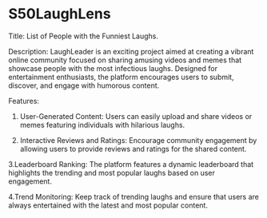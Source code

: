 # S50LaughLens

Title: List of People with the Funniest Laughs.

Description:
LaughLeader is an exciting project aimed at creating a vibrant online community focused on sharing amusing videos and memes that showcase people with the most infectious laughs. Designed for entertainment enthusiasts, the platform encourages users to submit, discover, and engage with humorous content.

Features:
1. User-Generated Content:
Users can easily upload and share videos or memes featuring individuals with hilarious laughs.

2. Interactive Reviews and Ratings:
Encourage community engagement by allowing users to provide reviews and ratings for the shared content.

3.Leaderboard Ranking:
The platform features a dynamic leaderboard that highlights the trending and most popular laughs based on user engagement.

4.Trend Monitoring:
Keep track of trending laughs and ensure that users are always entertained with the latest and most popular content.

